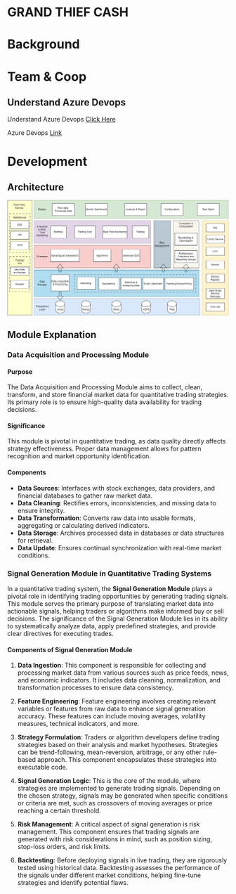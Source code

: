 # GRAND THIEF CASH

# Background

# Team & Coop

## Understand Azure Devops
Understand Azure Devops [Click Here](https://learn.microsoft.com/en-us/azure/devops/boards/backlogs/define-features-epics?view=azure-devops&tabs=agile-process)

Azure Devops [Link](https://dev.azure.com/grand-thief-cash/data-fetcher/_workitems/recentlycreated/)

# Development

## Architecture
![architecture](/images/architecture.jpg "Architecture Diagram")

## Module Explanation
###  Data Acquisition and Processing Module

#### Purpose
The Data Acquisition and Processing Module aims to collect, clean, transform, and store financial market data for quantitative trading strategies. Its primary role is to ensure high-quality data availability for trading decisions.

#### Significance
This module is pivotal in quantitative trading, as data quality directly affects strategy effectiveness. Proper data management allows for pattern recognition and market opportunity identification.

#### Components
- **Data Sources**: Interfaces with stock exchanges, data providers, and financial databases to gather raw market data.
- **Data Cleaning**: Rectifies errors, inconsistencies, and missing data to ensure integrity.
- **Data Transformation**: Converts raw data into usable formats, aggregating or calculating derived indicators.
- **Data Storage**: Archives processed data in databases or data structures for retrieval.
- **Data Update**: Ensures continual synchronization with real-time market conditions.

### Signal Generation Module in Quantitative Trading Systems

In a quantitative trading system, the **Signal Generation Module** plays a pivotal role in identifying trading opportunities by generating trading signals. This module serves the primary purpose of translating market data into actionable signals, helping traders or algorithms make informed buy or sell decisions. The significance of the Signal Generation Module lies in its ability to systematically analyze data, apply predefined strategies, and provide clear directives for executing trades.

#### Components of Signal Generation Module

1. **Data Ingestion**: This component is responsible for collecting and processing market data from various sources such as price feeds, news, and economic indicators. It includes data cleaning, normalization, and transformation processes to ensure data consistency.

2. **Feature Engineering**: Feature engineering involves creating relevant variables or features from raw data to enhance signal generation accuracy. These features can include moving averages, volatility measures, technical indicators, and more.

3. **Strategy Formulation**: Traders or algorithm developers define trading strategies based on their analysis and market hypotheses. Strategies can be trend-following, mean-reversion, arbitrage, or any other rule-based approach. This component encapsulates these strategies into executable code.

4. **Signal Generation Logic**: This is the core of the module, where strategies are implemented to generate trading signals. Depending on the chosen strategy, signals may be generated when specific conditions or criteria are met, such as crossovers of moving averages or price reaching a certain threshold.

5. **Risk Management**: A critical aspect of signal generation is risk management. This component ensures that trading signals are generated with risk considerations in mind, such as position sizing, stop-loss orders, and risk limits.

6. **Backtesting**: Before deploying signals in live trading, they are rigorously tested using historical data. Backtesting assesses the performance of the signals under different market conditions, helping fine-tune strategies and identify potential flaws.
